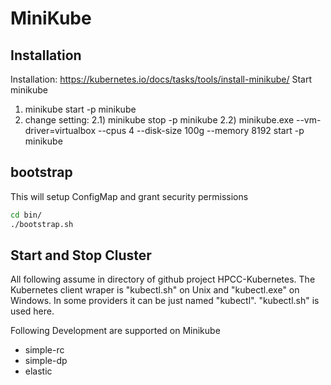 # MiniKube


## Installation

Installation: https://kubernetes.io/docs/tasks/tools/install-minikube/
Start minikube
  1) minikube start -p minikube
  2) change setting:
     2.1) minikube stop -p minikube
     2.2) minikube.exe --vm-driver=virtualbox --cpus 4 --disk-size 100g --memory 8192 start -p minikube

## bootstrap
This will setup ConfigMap and grant security permissions
```sh
cd bin/
./bootstrap.sh
```

## Start and Stop Cluster
All following assume in directory of github project HPCC-Kubernetes.
The Kubernetes client wraper is "kubectl.sh" on Unix and "kubectl.exe" on Windows. In some providers it can be just named "kubectl". "kubectl.sh" is used here.

Following Development are supported on Minikube

- simple-rc
- simple-dp
- elastic
